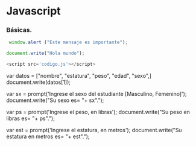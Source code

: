 # Javascript #

### Básicas.

```javascript
 window.alert ("Este mensaje es importante");
```

```javascript
document.write("Hola mundo");
```

```javascript
<script src='codigo.js'></script>
```





















var datos = ["nombre", "estatura", "peso", "edad", "sexo",]
    document.write(datos[1]);

var sx = prompt('Ingrese el sexo del estudiante [Masculino, Femenino]');
document.write("Su sexo es= "+ sx".");

var ps = prompt('Ingrese el peso, en libras');
document.write("Su peso en libras es= "+ ps".");

var est = prompt('Ingrese el estatura, en metros');
document.write("Su estatura en metros es= "+ est".");
